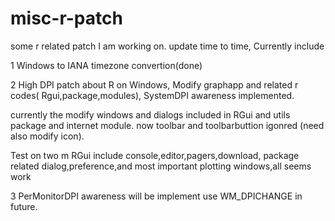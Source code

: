 # misc-r-patch
some r related patch I am working on. update time to time, Currently include 

1 Windows to IANA timezone convertion(done)

2 High DPI patch about R on Windows, Modify graphapp and related r codes( Rgui,package,modules), SystemDPI awareness implemented. 

  currently the modify  windows and dialogs included in RGui and utils package and internet module. now toolbar and toolbarbuttion  igonred (need also modify icon). 
 
  Test on two m RGui include console,editor,pagers,download, package related dialog,preference,and most important plotting windows,all seems work  

3 PerMonitorDPI awareness will be implement use WM_DPICHANGE in future.
